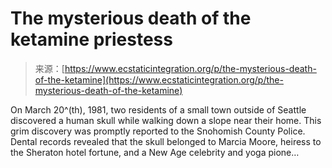 <!--yml
category: 未分类
date: 2024-05-27 14:43:18
-->

# The mysterious death of the ketamine priestess

> 来源：[https://www.ecstaticintegration.org/p/the-mysterious-death-of-the-ketamine](https://www.ecstaticintegration.org/p/the-mysterious-death-of-the-ketamine)

On March 20^(th), 1981, two residents of a small town outside of Seattle discovered a human skull while walking down a slope near their home. This grim discovery was promptly reported to the Snohomish County Police. Dental records revealed that the skull belonged to Marcia Moore, heiress to the Sheraton hotel fortune, and a New Age celebrity and yoga pione…